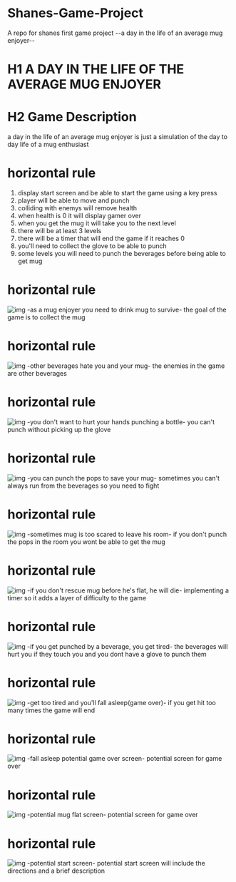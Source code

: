 # Shanes-Game-Project
A repo for shanes first game project
--a day in the life of an average mug enjoyer--

# H1 A DAY IN THE LIFE OF THE AVERAGE MUG ENJOYER
# H2 Game Description
a day in the life of an average mug enjoyer is just a simulation of the day to day life of a mug enthusiast
# horizontal rule
1. display start screen and be able to start the game using a key press
2. player will be able to move and punch
3. colliding with enemys will remove health 
4. when health is 0 it will display gamer over
5. when you get the mug it will take you to the next level
6. there will be at least 3 levels
7. there will be a timer that will end the game if it reaches 0
8. you'll need to collect the glove to be able to punch
9. some levels you will need to punch the beverages before being able to get mug
# horizontal rule

![img](img/gameProj8.jpeg)
-as a mug enjoyer you need to drink mug to survive-
the goal of the game is to collect the mug

# horizontal rule
![img](img/gameProj7.jpeg)
-other beverages hate you and your mug-
the enemies in the game are other beverages

# horizontal rule
![img](img/gameProj4.jpeg)
-you don't want to hurt your hands punching a bottle-
you can't punch without picking up the glove

# horizontal rule
![img](img/gameProj6.jpeg)
-you can punch the pops to save your mug-
sometimes you can't always run from the beverages so you need to fight

# horizontal rule
![img](img/gameProj3.jpeg)
-sometimes mug is too scared to leave his room-
if you don't punch the pops in the room you wont be able to get the mug

# horizontal rule
![img](img/gameProj2.jpeg)
-if you don't rescue mug before he's flat, he will die-
implementing a timer so it adds a layer of difficulty to the game

# horizontal rule
![img](img/gameProj1.jpeg)
-if you get punched by a beverage, you get tired-
the beverages will hurt you if they touch you and you dont have a glove to punch them

# horizontal rule
![img](img/gameProj9.jpeg)
-get too tired and you'll fall asleep(game over)-
if you get hit too many times the game will end

# horizontal rule
![img](img/gameProj10.jpeg)
-fall asleep potential game over screen-
potential screen for game over

# horizontal rule
![img](img/gameProj11.jpeg)
-potential mug flat screen-
potential screen for game over

# horizontal rule
![img](img/gameProj5.jpeg)
-potential start screen-
potential start screen will include the directions and a brief description